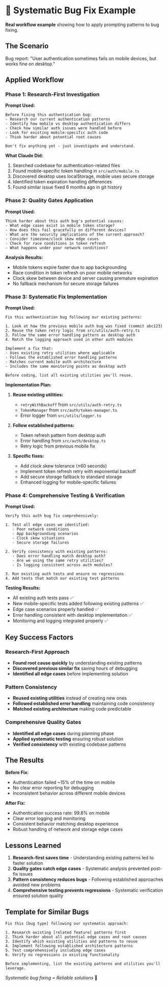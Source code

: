 # 🐛 Systematic Bug Fix Example

**Real workflow example** showing how to apply prompting patterns to bug fixing.

## The Scenario

Bug report: "User authentication sometimes fails on mobile devices, but works fine on desktop."

## Applied Workflow

### Phase 1: Research-First Investigation

**Prompt Used:**
```
Before fixing this authentication bug:
- Research our current authentication patterns
- Identify how mobile vs desktop authentication differs  
- Check how similar auth issues were handled before
- Look for existing mobile-specific auth code
- Think harder about potential root causes

Don't fix anything yet - just investigate and understand.
```

**What Claude Did:**
1. Searched codebase for authentication-related files
2. Found mobile-specific token handling in `src/auth/mobile.ts`
3. Discovered desktop uses localStorage, mobile uses secure storage
4. Identified token expiration handling differences
5. Found similar issue fixed 6 months ago in git history

### Phase 2: Quality Gates Application  

**Prompt Used:**
```
Think harder about this auth bug's potential causes:
- What edge cases exist in mobile token storage?
- How does this fail gracefully on different devices?
- What are the security implications of the current approach?  
- Consider timezone/clock skew edge cases
- Check for race conditions in token refresh
- What happens under poor network conditions?
```

**Analysis Results:**
- Mobile tokens expire faster due to app backgrounding
- Race condition in token refresh on poor mobile networks
- Clock skew between device and server causing premature expiration
- No fallback mechanism for secure storage failures

### Phase 3: Systematic Fix Implementation

**Prompt Used:**
```
Fix this authentication bug following our existing patterns:

1. Look at how the previous mobile auth bug was fixed (commit abc123)
2. Reuse the token retry logic from src/utils/auth-retry.ts
3. Follow the same error handling pattern as desktop auth
4. Match the logging approach used in other auth modules  

Implement a fix that:
- Uses existing retry utilities where applicable
- Follows the established error handling patterns
- Matches current mobile auth architecture
- Includes the same monitoring points as desktop auth

Before coding, list all existing utilities you'll reuse.
```

**Implementation Plan:**
1. **Reuse existing utilities:**
   - `retryWithBackoff` from `src/utils/auth-retry.ts`
   - `TokenManager` from `src/auth/token-manager.ts`
   - Error logger from `src/utils/logger.ts`

2. **Follow established patterns:**
   - Token refresh pattern from desktop auth
   - Error handling from `src/auth/desktop.ts`
   - Retry logic from previous mobile fix

3. **Specific fixes:**
   - Add clock skew tolerance (±60 seconds)
   - Implement token refresh retry with exponential backoff
   - Add secure storage fallback to standard storage
   - Enhanced logging for mobile-specific failures

### Phase 4: Comprehensive Testing & Verification

**Prompt Used:**
```
Verify this auth bug fix comprehensively:

1. Test all edge cases we identified:
   - Poor network conditions
   - App backgrounding scenarios  
   - Clock skew situations
   - Secure storage failures
   
2. Verify consistency with existing patterns:
   - Does error handling match desktop auth?
   - Are we using the same retry utilities?
   - Is logging consistent across auth modules?
   
3. Run existing auth tests and ensure no regressions
4. Add tests that match our existing test patterns
```

**Testing Results:**
- All existing auth tests pass ✅
- New mobile-specific tests added following existing patterns ✅  
- Edge case scenarios properly handled ✅
- Error handling consistent with desktop implementation ✅
- Monitoring and logging integrated properly ✅

## Key Success Factors

### Research-First Approach
- **Found root cause quickly** by understanding existing patterns
- **Discovered previous similar fix** saving hours of debugging
- **Identified all edge cases** before implementing solution

### Pattern Consistency
- **Reused existing utilities** instead of creating new ones
- **Followed established error handling** maintaining code consistency
- **Matched existing architecture** making code predictable

### Comprehensive Quality Gates
- **Identified all edge cases** during planning phase
- **Applied systematic testing** ensuring robust solution
- **Verified consistency** with existing codebase patterns

## The Results

**Before Fix:**
- Authentication failed ~15% of the time on mobile
- No clear error reporting for debugging
- Inconsistent behavior across different mobile devices

**After Fix:**
- Authentication success rate: 99.8% on mobile
- Clear error logging and monitoring
- Consistent behavior matching desktop experience
- Robust handling of network and storage edge cases

## Lessons Learned

1. **Research-first saves time** - Understanding existing patterns led to faster solution
2. **Quality gates catch edge cases** - Systematic analysis prevented post-fix issues  
3. **Pattern consistency reduces bugs** - Following established approaches avoided new problems
4. **Comprehensive testing prevents regressions** - Systematic verification ensured solution quality

## Template for Similar Bugs

```
Fix this [bug type] following our systematic approach:

1. Research existing [related feature] patterns first
2. Think harder about all potential edge cases and root causes
3. Identify which existing utilities and patterns to reuse
4. Implement following established architecture patterns
5. Test comprehensively including edge cases
6. Verify no regressions in existing functionality

Before implementing, list the existing patterns and utilities you'll leverage.
```

*Systematic bug fixing = Reliable solutions* 🎯